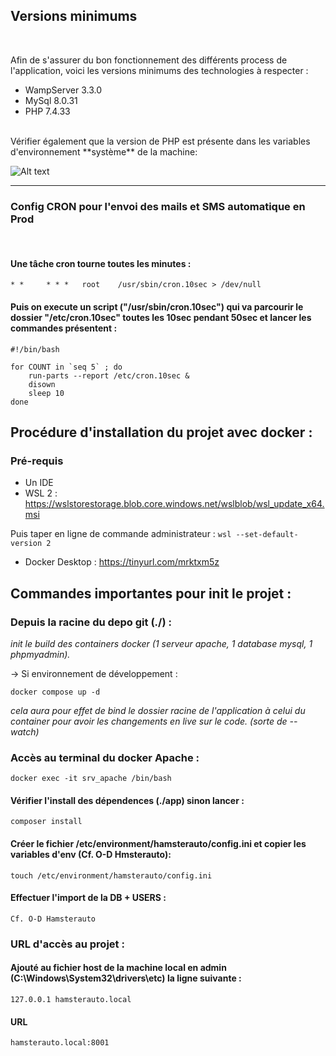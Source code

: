 ## **Versions minimums**
<br />

Afin de s'assurer du bon fonctionnement des différents process de l'application, voici les versions minimums des technologies à respecter :

- WampServer 3.3.0
- MySql 8.0.31
- PHP 7.4.33

<br />
Vérifier également que la version de PHP est présente dans les variables d'environnement **système** de la machine:

![Alt text](docs\env_var.PNG?raw=true "Screen var env")

----------------

### **Config CRON pour l'envoi des mails et SMS automatique en Prod**
<br />

#### Une tâche cron tourne toutes les minutes :

    * *     * * *   root    /usr/sbin/cron.10sec > /dev/null

#### Puis on execute un script ("/usr/sbin/cron.10sec") qui va parcourir le dossier "/etc/cron.10sec" toutes les 10sec pendant 50sec et lancer les commandes présentent :

    #!/bin/bash

    for COUNT in `seq 5` ; do
        run-parts --report /etc/cron.10sec &
        disown
        sleep 10
    done

## Procédure d'installation du projet avec docker :

### Pré-requis

- Un IDE
- WSL 2 : https://wslstorestorage.blob.core.windows.net/wslblob/wsl_update_x64.msi

Puis taper en ligne de commande administrateur :
    `wsl --set-default-version 2`

- Docker Desktop : https://tinyurl.com/mrktxm5z


## Commandes importantes pour init le projet :

### Depuis la racine du depo git (./) :
*init le build des containers docker (1 serveur apache, 1 database mysql, 1 phpmyadmin).*

-> Si environnement de développement :

    docker compose up -d

*cela aura pour effet de bind le dossier racine de l'application à celui du container pour avoir les changements en live sur le code. (sorte de --watch)*

### Accès au terminal du docker Apache :
    docker exec -it srv_apache /bin/bash

#### Vérifier l'install des dépendences (./app) sinon lancer :

    composer install

#### Créer le fichier /etc/environment/hamsterauto/config.ini et copier les variables d'env (Cf. O-D Hmsterauto):

    touch /etc/environment/hamsterauto/config.ini

#### Effectuer l'import de la DB + USERS :

    Cf. O-D Hamsterauto

### URL d'accès au projet :

#### Ajouté au fichier host de la machine local en admin (C:\Windows\System32\drivers\etc) la ligne suivante :
    127.0.0.1 hamsterauto.local

#### URL 
    hamsterauto.local:8001


